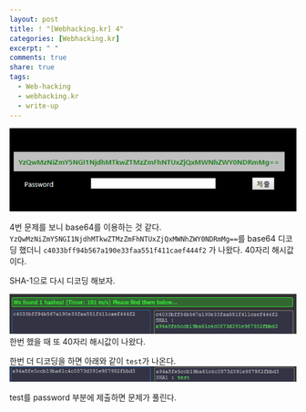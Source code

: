 ```yaml
---
layout: post
title: ! "[Webhacking.kr] 4"
categories: [Webhacking.kr]
excerpt: " "
comments: true
share: true
tags:
  - Web-hacking
  - webhacking.kr
  - write-up
---
```


![](/assets/posts/webhackingkr/4_main.png)

4번 문제를 보니 base64를 이용하는 것 같다.
`YzQwMzNiZmY5NGI1NjdhMTkwZTMzZmFhNTUxZjQxMWNhZWY0NDRmMg==`를 base64 디코딩 했더니
`c4033bff94b567a190e33faa551f411caef444f2` 가 나왔다. 40자리 해시값이다.

SHA-1으로 다시 디코딩 해보자.

![](/assets/posts/webhackingkr/4_sha1.png)
한번 했을 때 또 40자리 해시값이 나왔다.

한번 더 디코딩을 하면 아래와 같이 `test`가 나온다.
![](/assets/posts/webhackingkr/4_sha1_2.png)

test를 password 부분에 제출하면 문제가 풀린다.

